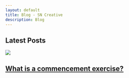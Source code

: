 ```yaml
---
layout: default
title: Blog - SN Creative
description: Blog
---
```


<div class="main">
<div class="container">

<div class="row">
<div class="col-md-12">
<h2>Latest Posts</h2>
</div>
</div>

<div class="row equal-height">

<div class="col-md-4">
<img src="{{site.url}}/images/graduation-cap.jpg" class="img-fluid">
<div class="s1">
<h2><a href="https://sncreative.github.io/commencement-exercise/">What is a commencement exercise?</a></h2>
</div>
</div>



</div>  

</div>
</div>
